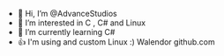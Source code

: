 - 👋 Hi, I’m @AdvanceStudios
- 👀 I’m interested in C , C# and Linux
- 🌱 I’m currently learning C#
- 👍 I'm using and custom Linux :)
Walendor 
github.com


   

<!---
AdvanceStudios/AdvanceStudios is a ✨ special ✨ repository because its `README.md` (this file) appears on your GitHub profile.
You can click the Preview link to take a look at your changes.
--->
